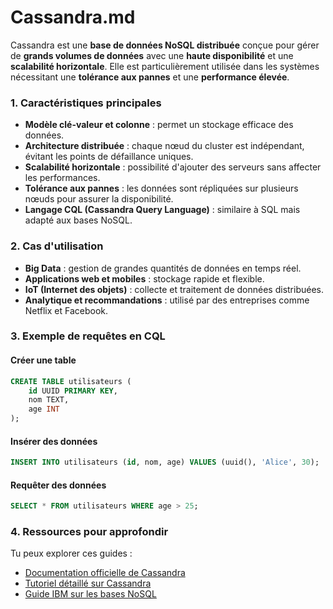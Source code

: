 # Cassandra.md

Cassandra est une **base de données NoSQL distribuée** conçue pour gérer de **grands volumes de données** avec une **haute disponibilité** et une **scalabilité horizontale**. Elle est particulièrement utilisée dans les systèmes nécessitant une **tolérance aux pannes** et une **performance élevée**.

### 1. **Caractéristiques principales**
- **Modèle clé-valeur et colonne** : permet un stockage efficace des données.
- **Architecture distribuée** : chaque nœud du cluster est indépendant, évitant les points de défaillance uniques.
- **Scalabilité horizontale** : possibilité d'ajouter des serveurs sans affecter les performances.
- **Tolérance aux pannes** : les données sont répliquées sur plusieurs nœuds pour assurer la disponibilité.
- **Langage CQL (Cassandra Query Language)** : similaire à SQL mais adapté aux bases NoSQL.

### 2. **Cas d'utilisation**
- **Big Data** : gestion de grandes quantités de données en temps réel.
- **Applications web et mobiles** : stockage rapide et flexible.
- **IoT (Internet des objets)** : collecte et traitement de données distribuées.
- **Analytique et recommandations** : utilisé par des entreprises comme Netflix et Facebook.

### 3. **Exemple de requêtes en CQL**
#### **Créer une table**
```sql
CREATE TABLE utilisateurs (
    id UUID PRIMARY KEY,
    nom TEXT,
    age INT
);
```

#### **Insérer des données**
```sql
INSERT INTO utilisateurs (id, nom, age) VALUES (uuid(), 'Alice', 30);
```

#### **Requêter des données**
```sql
SELECT * FROM utilisateurs WHERE age > 25;
```

### 4. **Ressources pour approfondir**
Tu peux explorer ces guides :
- [Documentation officielle de Cassandra](https://cassandra.apache.org/doc/latest/)
- [Tutoriel détaillé sur Cassandra](https://datascientest.com/apache-cassandra-tout-savoir)
- [Guide IBM sur les bases NoSQL](https://www.ibm.com/fr-fr/topics/nosql)
